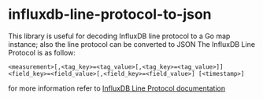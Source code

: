 # influxdb-line-protocol-to-json
This library is useful for decoding InfluxDB line protocol to a Go map instance; also the line protocol can be converted to JSON
The InfluxDB Line Protocol is as follow:
    
    <measurement>[,<tag_key>=<tag_value>[,<tag_key>=<tag_value>]] <field_key>=<field_value>[,<field_key>=<field_value>] [<timestamp>] 
    

for more information refer to [InfluxDB Line Protocol documentation](https://docs.influxdata.com/influxdb/v1.6/write_protocols/line_protocol_reference)
